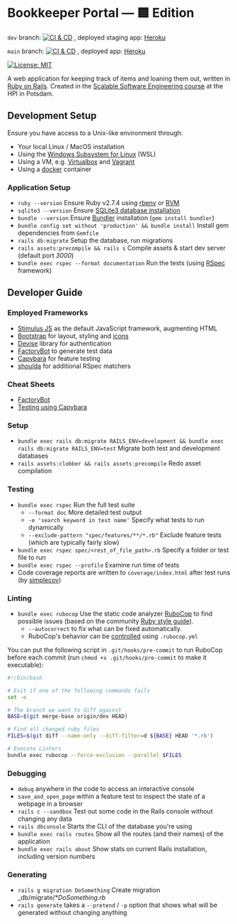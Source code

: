 # Bookkeeper Portal — 🟦 Edition
`dev` branch: [![CI & CD](https://github.com/hpi-swt2/bookkeeper-portal-blue/actions/workflows/ci_cd.yml/badge.svg?branch=dev)](https://github.com/hpi-swt2/bookkeeper-portal-blue/actions/workflows/ci_cd.yml)
, deployed staging app: [Heroku](https://bookkeeper-blue-dev.herokuapp.com)

`main` branch: [![CI & CD](https://github.com/hpi-swt2/bookkeeper-portal-blue/actions/workflows/ci_cd.yml/badge.svg?branch=main)](https://github.com/hpi-swt2/bookkeeper-portal-blue/actions/workflows/ci_cd.yml)
, deployed app: [Heroku](https://bookkeeper-blue-main.herokuapp.com)

[![License: MIT](https://img.shields.io/badge/License-MIT-green.svg)](https://opensource.org/licenses/MIT)

A web application for keeping track of items and loaning them out, written in [Ruby on Rails](https://rubyonrails.org/).
Created in the [Scalable Software Engineering course](https://hpi.de/plattner/teaching/winter-term-2022-23/scalable-software-engineering.html) at the HPI in Potsdam.

## Development Setup
Ensure you have access to a Unix-like environment through:

* Your local Linux / MacOS installation
* Using the [Windows Subsystem for Linux](https://docs.microsoft.com/en-us/windows/wsl/install) (WSL)
* Using a VM, e.g. [Virtualbox](https://www.virtualbox.org/) and [Vagrant](https://www.vagrantup.com/)
* Using a [docker](https://docs.microsoft.com/en-us/windows/wsl/install) container

### Application Setup
* `ruby --version` Ensure Ruby v2.7.4 using [rbenv](https://github.com/rbenv/rbenv) or [RVM](http://rvm.io/)
* `sqlite3 --version` Ensure [SQLite3 database installation](https://guides.rubyonrails.org/getting_started.html#installing-sqlite3)
* `bundle --version` Ensure [Bundler](https://rubygems.org/gems/bundler) installation (`gem install bundler`)
* `bundle config set without 'production' && bundle install` Install gem dependencies from `Gemfile`
* `rails db:migrate` Setup the database, run migrations
* `rails assets:precompile && rails s` Compile assets & start dev server (default port _3000_)
* `bundle exec rspec --format documentation` Run the tests (using [RSpec](http://rspec.info/) framework)

## Developer Guide

### Employed Frameworks
* [Stimulus JS](https://stimulus.hotwired.dev) as the default JavaScript framework, augmenting HTML
* [Bootstrap](https://getbootstrap.com/docs/5.2) for layout, styling and [icons](https://icons.getbootstrap.com/)
* [Devise](https://github.com/heartcombo/devise) library for authentication
* [FactoryBot](https://github.com/thoughtbot/factory_bot/blob/master/GETTING_STARTED.md#defining-factories) to generate test data
* [Capybara](https://github.com/teamcapybara/capybara#the-dsl) for feature testing
* [shoulda](https://github.com/thoughtbot/shoulda-matchers#matchers) for additional RSpec matchers

### Cheat Sheets
* [FactoryBot](https://devhints.io/factory_bot)
* [Testing using Capybara](https://devhints.io/capybara)

### Setup
* `bundle exec rails db:migrate RAILS_ENV=development && bundle exec rails db:migrate RAILS_ENV=test` Migrate both test and development databases
* `rails assets:clobber && rails assets:precompile` Redo asset compilation

### Testing
* `bundle exec rspec` Run the full test suite
  * `--format doc` More detailed test output
  * `-e 'search keyword in test name'` Specify what tests to run dynamically
  * `--exclude-pattern "spec/features/**/*.rb"` Exclude feature tests (which are typically fairly slow)
* `bundle exec rspec spec/<rest_of_file_path>.rb` Specify a folder or test file to run
* `bundle exec rspec --profile` Examine run time of tests
* Code coverage reports are written to `coverage/index.html` after test runs (by [simplecov](https://github.com/simplecov-ruby/simplecov))

### Linting
* `bundle exec rubocop` Use the static code analyzer [RuboCop](https://github.com/rubocop-hq) to find possible issues (based on the community [Ruby style guide](https://github.com/rubocop-hq/ruby-style-guide)).
  * `--autocorrect` to fix what can be fixed automatically.
  * RuboCop's behavior can be [controlled](https://docs.rubocop.org/en/latest/configuration) using `.rubocop.yml`

You can put the following script in `.git/hooks/pre-commit` to run RuboCop before each commit (run `chmod +x .git/hooks/pre-commit` to make it executable):

```bash
#!/bin/bash

# Exit if one of the following commands fails
set -e

# The branch we want to diff against
BASE=$(git merge-base origin/dev HEAD)

# Find all changed ruby files
FILES=$(git diff --name-only --diff-filter=d ${BASE} HEAD '*.rb')

# Execute Linters
bundle exec rubocop --force-exclusion --parallel $FILES
```

### Debugging
* `debug` anywhere in the code to access an interactive console
* `save_and_open_page` within a feature test to inspect the state of a webpage in a browser
* `rails c --sandbox` Test out some code in the Rails console without changing any data
* `rails dbconsole` Starts the CLI of the database you're using
* `bundle exec rails routes` Show all the routes (and their names) of the application
* `bundle exec rails about` Show stats on current Rails installation, including version numbers

### Generating
* `rails g migration DoSomething` Create migration _db/migrate/*_DoSomething.rb_
* `rails generate` takes a `--pretend` / `-p` option that shows what will be generated without changing anything
